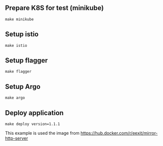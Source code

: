 
## Prepare K8S for test (minikube)

```
make minikube
```

## Setup istio
```
make istio
```

## Setup flagger
```
make flagger
```

## Setup Argo
```
make argo
```

## Deploy application
```
make deploy version=1.1.1
```
This example is used the image from https://hub.docker.com/r/eexit/mirror-http-server 
